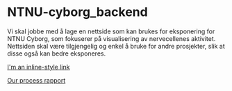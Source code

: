 # NTNU-cyborg_backend
Vi skal jobbe med å lage en nettside som kan brukes for eksponering for NTNU Cyborg, som fokuserer på visualisering av nervecellenes aktivitet. Nettsiden skal være tilgjengelig og enkel å bruke for andre prosjekter, slik at disse også kan bedre eksponeres.

[I'm an inline-style link](https://www.google.com)

[Our process rapport](https://v2.overleaf.com/project/5c473ca230ca6e167b9474d2)
